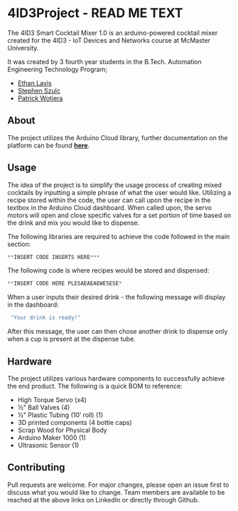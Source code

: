# 4ID3Project - READ ME TEXT

The 4ID3 Smart Cocktail Mixer 1.0 is an arduino-powered cocktail mixer created for the 4ID3 - IoT Devices and Networks course at McMaster University.

It was created by 3 fourth year students in the B.Tech. Automation Engineering Technology Program;
- [Ethan Lavis](https://www.linkedin.com/in/ethanlavis/)
- [Stephen Szulc](https://www.linkedin.com/in/stephen-szulc/)
- [Patrick Wotjera](https://www.linkedin.com/in/patrickwojtera/)

## About

The project utilizes the Arduino Cloud library, further documentation on the platform can be found **[here](https://cloud.arduino.cc/)**.

## Usage

The idea of the project is to simplify the usage process of creating mixed cocktails by inputting a simple phrase of what the user would like. Utilizing a recipe stored within the code, the user can call upon the recipe in the textbox in the Arduino Cloud dashboard. When called upon, the servo motors will open and close specific valves for a set portion of time based on the drink and mix you would like to dispense.

The following libraries are required to achieve the code followed in the main section:

```c++
**INSERT CODE INSERTS HERE***
```

The following code is where recipes would be stored and dispensed:

```c++
**INSERT CODE HERE PLESAEAEAEWESESE*
```

When a user inputs their desired drink - the following message will display in the dashboard:

```c++
 "Your drink is ready!"
```

After this message, the user can then chose another drink to dispense only when a cup is present at the dispense tube.

## Hardware

The project utilizes various hardware components to successfully achieve the end product. The following is a quick BOM to reference:
- High Torque Servo (x4)
- ½" Ball Valves (4)
- ½" Plastic Tubing (10’ roll) (1)
- 3D printed components (4 bottle caps)
- Scrap Wood for Physical Body
- Arduino Maker 1000 (1)
- Ultrasonic Sensor (1)

## Contributing
Pull requests are welcome. For major changes, please open an issue first to discuss what you would like to change. Team members are available to be reached at the above links on LinkedIn or directly through Github.
